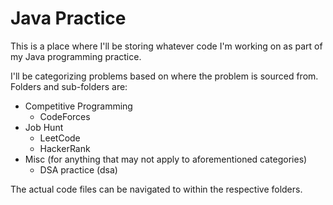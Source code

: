 # Java Practice
This is a place where I'll be storing whatever code I'm working on as part of my Java programming practice.

I'll be categorizing problems based on where the problem is sourced from. Folders and sub-folders are:

- Competitive Programming
  - CodeForces
- Job Hunt
  - LeetCode
  - HackerRank
- Misc (for anything that may not apply to aforementioned categories)
  - DSA practice (dsa)
  
The actual code files can be navigated to within the respective folders.

